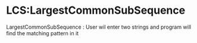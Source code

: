# LCS:LargestCommonSubSequence
LargestCommonSubSequence : User wil enter two strings and program will find the matching pattern in it
